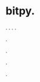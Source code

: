 # bitpy.
.
.
.
.












.






















































.
























.



























.




















